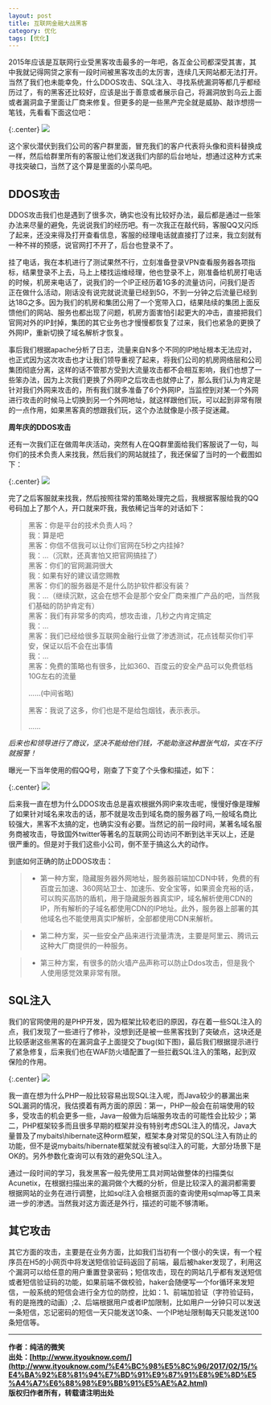 ```yaml
---
layout: post
title: 互联网金融大战黑客
category: 优化 
tags: [优化]
---
```


2015年应该是互联网行业受黑客攻击最多的一年吧，各互金公司都深受其害，其中我就记得网贷之家有一段时间被黑客攻击的太厉害，连续几天网站都无法打开。当然了我们也未能幸免，什么DDOS攻击、SQL注入、寻找系统漏洞等都几乎都经历过了，有的黑客还比较好，应该是出于善意或者展示自己，将漏洞放到乌云上面或者漏洞盒子里面让厂商来修复。但更多的是一些黑产完全就是威胁、敲诈想捞一笔钱，先看看下面这位吧：

{:.center}
![](http://www.ityouknow.com/assets/images/2017/optimize/hacker.png)

这个家伙潜伏到我们公司的客户群里面，冒充我们的客户代表将头像和资料替换成一样，然后给群里所有的客服让他们发送我们内部的后台地址，想通过这种方式来寻找突破口，当然了这个算是里面的小菜鸟吧。


## DDOS攻击  

DDOS攻击我们也是遇到了很多次，确实也没有比较好办法，最后都是通过一些笨办法来尽量的避免，先说说我们的经历吧。有一次我正在敲代码，客服QQ又闪烁了起来，还没来得及打开查看信息，客服的经理电话就直接打了过来，我立刻就有一种不祥的预感，说官网打不开了，后台也登录不了。

挂了电话，我在本机进行了测试果然不行，立刻准备登录VPN查看服务器各项指标，结果登录不上去，马上上楼找运维经理，他也登录不上，刚准备给机房打电话的时候，机房来电话了，说我们的一个IP正经历着1G多的流量访问，问我们是否正在做什么活动，刚话没有说完就说流量已经到5G，不到一分钟之后流量已经到达18G之多。因为我们的机房和集团公用了一个宽带入口，结果陆续的集团上面反馈他们的网站、服务也都出现了问题，机房方面害怕引起更大的冲击，直接把我们官网对外的IP封掉，集团的其它业务也才慢慢都恢复了过来，我们也紧急的更换了外网IP，重新切换了域名解析才恢复。

事后我们根据apache分析了日志，流量来自N多个不同的IP地址根本无法应对，也正式因为这次攻击也才让我们领导重视了起来，将我们公司的机房网络层和公司集团彻底分离，这样的话不管那方受到大流量攻击都不会相互影响，我们也想了一些笨办法，因为上次我们更换了外网IP之后攻击也就停止了，那么我们认为肯定是针对我们外网来攻击的，所有我们就多准备了6个外网IP，当监控到对某一个外网进行攻击的时候马上切换到另一个外网地址，就这样跟他们玩，可以起到非常有限的一点作用，如果黑客真的想跟我们玩，这个办法就像是小孩子捉迷藏。

**周年庆的DDOS攻击** 

还有一次我们正在做周年庆活动，突然有人在QQ群里面给我们客服说了一句，叫你们的技术负责人来找我，然后我们的网站就挂了，我还保留了当时的一个截图如下：

{:.center}
![](http://www.ityouknow.com/assets/images/2017/optimize/hacker02.png)  

完了之后客服就来找我，然后按照往常的策略处理完之后，我根据客服给我的QQ号码加上了那个人，开口就来吓我，我依稀记当年的对话如下：

> 黑客：你是平台的技术负责人吗？  
>   我：算是吧  
> 黑客：你信不信我可以让你们官网在5秒之内挂掉?  
>   我：...（沉默，还真害怕又把官网搞挂了）  
> 黑客：你们的官网漏洞很大  
>   我：如果有好的建议请您赐教  
> 黑客：你们的服务器是不是什么防护软件都没有装？  
>   我：...（继续沉默，这会在想不会是那个安全厂商来推广产品的吧，当然我们基础的防护肯定有）      
> 黑客：我们有非常多的肉鸡，想攻击谁，几秒之内肯定搞定   
>   我：...  
> 黑客：我们已经给很多互联网金融行业做了渗透测试，花点钱帮买你们平安，保证以后不会在出事情  
>   我：...  
> 黑客：免费的策略也有很多，比如360、百度云的安全产品可以免费低档10G左右的流量  
> 
> ......(中间省略)  
> 
> 黑客：我说了这多，你们也是不是给包烟钱，表示表示。  
> 
>  ......

*后来也和领导进行了商议，坚决不能给他们钱，不能助涨这种嚣张气焰，实在不行就报警！*

曝光一下当年使用的假QQ号，刚查了下变了个头像和描述，如下：

{:.center}
![](http://www.ityouknow.com/assets/images/2017/optimize/hacker01.jpg)   

后来我一直在想为什么DDOS攻击总是喜欢根据外网IP来攻击呢，慢慢好像是理解了如果针对域名来攻击的话，那不就是攻击到域名商的服务器了吗,一般域名商比较强大，黑客不太搞的定，也确实没有必要。当然记的前一段时间，某著名域名服务商被攻击，导致国外twitter等著名的互联网公司访问不断到达半天以上，还是很严重的。但是对于我们这些小公司，倒不至于搞这么大的动作。

到底如何正确的防止DDOS攻击：

>- 第一种方案，隐藏服务器外网地址，服务器前端加CDN中转，免费的有百度云加速、360网站卫士、加速乐、安全宝等，如果资金充裕的话，可以购买高防的盾机，用于隐藏服务器真实IP，域名解析使用CDN的IP，所有解析的子域名都使用CDN的IP地址。此外，服务器上部署的其他域名也不能使用真实IP解析，全部都使用CDN来解析。

>- 第二种方案，买一些安全产品来进行流量清洗，主要是阿里云、腾讯云这种大厂商提供的一种服务。

>- 第三种方案，有很多的防火墙产品声称可以防止Ddos攻击，但是我个人使用感觉效果非常有限。


## SQL注入

我们的官网使用的是PHP开发，因为框架比较老旧的原因，存在着一些SQL注入的点，我们发现了一些进行了修补，没想到还是被一些黑客找到了突破点，这块还是比较感谢这些黑客的在漏洞盒子上面提交了bug(如下图)，最后我们根据提示进行了紧急修复，后来我们也在WAF防火墙配置了一些拦截SQL注入的策略，起到双保险的作用。


{:.center}
![](http://www.ityouknow.com/assets/images/2017/optimize/sql.jpg)  


我一直在想为什么PHP一般比较容易出现SQL注入呢，而Java较少的暴漏出来SQL漏洞的情况，我估摸着有两方面的原因：第一，PHP一般会在前端使用的较多，受攻击的机会更多一些，Java一般做为后端服务攻击的可能性会比较少；第二，PHP框架较多而且很多早期的框架并没有特别考虑SQL注入的情况，Java大量普及了mybaits\hibernate这种orm框架，框架本身对常见的SQL注入有防止的功能，但不是说mybaits/hibernate框架就没有被sql注入的可能，大部分场景下是OK的。另外参数化查询可以有效的避免SQL注入。

通过一段时间的学习，我发黑客一般先使用工具对网站做整体的扫描类似Acunetix，在根据扫描出来的漏洞做个大概的分析，但是比较深入的漏洞都需要根据网站的业务在进行调整，比如sql注入会根据页面的查询使用sqlmap等工具来进一步的渗透。当然我对这方面还是外行，描述的可能不够清晰。


## 其它攻击  

其它方面的攻击，主要是在业务方面，比如我们当初有一个很小的失误，有一个程序员在H5的小网页中将发送短信验证码返回了前端，最后被haker发现了，利用这个漏洞可以给任意的用户重置登录密码；短信攻击，现在的网站几乎都有发送短信或者短信验证码的功能，如果前端不做校验，haker会随便写一个for循环来发短信，一般系统的短信会进行全方位的防控，比如：1、前端加验证（字符验证码，有的是拖拽的动画）;2、后端根据用户或者IP加限制，比如用户一分钟只可以发送一条短信，忘记密码的短信一天只能发送10条、一个IP地址限制每天只能发送100条短信等。


-------------

**作者：纯洁的微笑**  
**出处：[http://www.ityouknow.com/](http://www.ityouknow.com/%E4%BC%98%E5%8C%96/2017/02/15/%E4%BA%92%E8%81%94%E7%BD%91%E9%87%91%E8%9E%8D%E5%A4%A7%E6%88%98%E9%BB%91%E5%AE%A2.html)**      
**版权归作者所有，转载请注明出处** 
